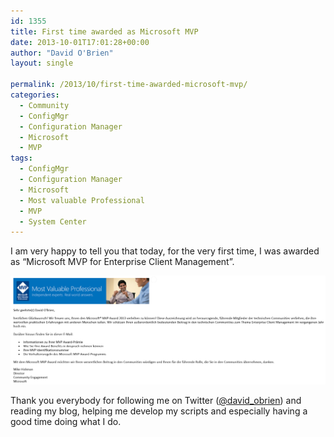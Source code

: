 ```yaml
---
id: 1355
title: First time awarded as Microsoft MVP
date: 2013-10-01T17:01:28+00:00
author: "David O'Brien"
layout: single

permalink: /2013/10/first-time-awarded-microsoft-mvp/
categories:
  - Community
  - ConfigMgr
  - Configuration Manager
  - Microsoft
  - MVP
tags:
  - ConfigMgr
  - Configuration Manager
  - Microsoft
  - Most valuable Professional
  - MVP
  - System Center
---
```

I am very happy to tell you that today, for the very first time, I was awarded as “Microsoft MVP for Enterprise Client Management”.

![image](/media/2013/10/image1.png)

Thank you everybody for following me on Twitter ([@david_obrien](https://twitter.com/david_obrien)) and reading my blog, helping me develop my scripts and especially having a good time doing what I do.


